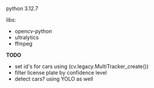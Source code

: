 python 3.12.7

libs:
- opencv-python
- ultralytics
- ffmpeg

**TODO**
- set id's for cars using (cv.legacy.MultiTracker_create())
- filter license plate by confidence level
- detect cars? using YOLO as well